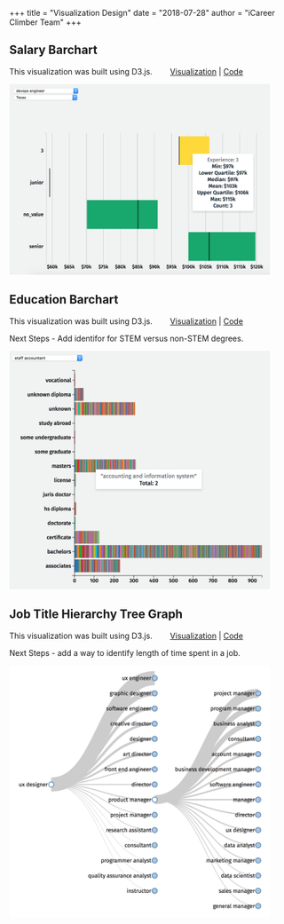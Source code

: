 +++
title = "Visualization Design"
date = "2018-07-28"
author = "iCareer Climber Team"
+++

## Salary Barchart

This visualization was built using D3.js. &emsp;&emsp;[Visualization](http://people.ischool.berkeley.edu/~keri.wheatley/w210_salary_bar_chart/) | [Code](https://github.com/kbelsvik/career-skills-capstone/tree/master/d3_viz/salary_bar_chart)

<img src="https://raw.githubusercontent.com/icareerclimber/source-code/master/content/howitworks/images_folder/salary-barchart.png" width="470">


## Education Barchart

This visualization was built using D3.js. &emsp;&emsp;[Visualization](http://people.ischool.berkeley.edu/~keri.wheatley/w210_edu_bar_chart/) | [Code](https://github.com/kbelsvik/career-skills-capstone/tree/master/d3_viz/education_histogram)

Next Steps - Add identifor for STEM versus non-STEM degrees.

<img src="https://raw.githubusercontent.com/icareerclimber/source-code/master/content/howitworks/images_folder/education-barchart.png" width="470">


## Job Title Hierarchy Tree Graph

This visualization was built using D3.js. &emsp;&emsp;[Visualization](http://people.ischool.berkeley.edu/~keri.wheatley/w210_node_graph/) | [Code](https://github.com/kbelsvik/career-skills-capstone/tree/master/d3_viz/node_graph)

Next Steps - add a way to identify length of time spent in a job.

<img src="https://raw.githubusercontent.com/icareerclimber/source-code/master/content/howitworks/images_folder/hierarchy-tree-graph.png" width="470">
